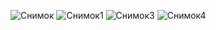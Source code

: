 ![Снимок](https://user-images.githubusercontent.com/100095364/190495332-e9a7d3cd-923a-4cdc-bfb3-969553b34282.PNG)
![Снимок1](https://user-images.githubusercontent.com/100095364/190495341-9d646cbb-b156-4e0d-857e-9c3af5963190.PNG)
![Снимок3](https://user-images.githubusercontent.com/100095364/190495345-75f9f581-7324-410d-ba4a-324729ec0a3e.PNG)
![Снимок4](https://user-images.githubusercontent.com/100095364/190495353-70a0c983-9954-4df7-8ac0-2de09681090b.PNG)
